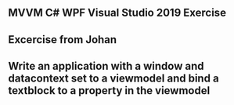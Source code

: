 ## MVVM C# WPF Visual Studio 2019 Exercise

## Excercise from Johan
## Write an application with a window and datacontext set to a viewmodel and bind a textblock to a property in the viewmodel

